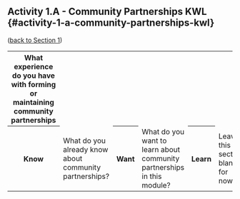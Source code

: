 ## Activity 1.A - Community Partnerships KWL {#activity-1-a-community-partnerships-kwl}

([back to Section 1](../1_introduction/section_1_activities.md))

<table><tr colspan="2">
<th>What experience do you have with forming or maintaining community partnerships</th>
<td><br><br><br><br></td>
<tr>
<tr>
<th>Know</th>
<td>What do you already know about community partnerships? </td>
<th>Want</th>
<td>What do you want to learn about community partnerships in this module?</td>
<th>Learn</th>
<td>Leave this section blank for now.</td>
<tr>
</table>